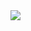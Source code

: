 <img align="center" src="(https://github.com/shahradfedeveloper/shahradfedeveloper/assets/140753107/62eff541-1590-47be-b25d-b3cb02cbc53d)" />
